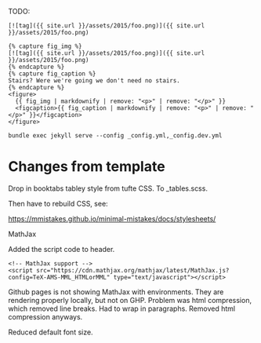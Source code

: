 
TODO:


```
[![tag]({{ site.url }}/assets/2015/foo.png)]({{ site.url }}/assets/2015/foo.png)

{% capture fig_img %}
[![tag]({{ site.url }}/assets/2015/foo.png)]({{ site.url }}/assets/2015/foo.png)
{% endcapture %}
{% capture fig_caption %}
Stairs? Were we're going we don't need no stairs.
{% endcapture %}
<figure>
  {{ fig_img | markdownify | remove: "<p>" | remove: "</p>" }}
  <figcaption>{{ fig_caption | markdownify | remove: "<p>" | remove: "</p>" }}</figcaption>
</figure>
```

```
bundle exec jekyll serve --config _config.yml,_config.dev.yml
```
	
# Changes from template

Drop in booktabs tabley style from tufte CSS. To _tables.scss. 

Then have to rebuild CSS, see:

https://mmistakes.github.io/minimal-mistakes/docs/stylesheets/

MathJax

Added the script code to header.

```
<!-- MathJax support -->
<script src="https://cdn.mathjax.org/mathjax/latest/MathJax.js?config=TeX-AMS-MML_HTMLorMML" type="text/javascript"></script>

```

Github pages is not showing MathJax with environments. They are rendering properly locally, but not on GHP. Problem was html compression, which removed line breaks. Had to wrap in paragraphs. Removed html compression anyways.

Reduced default font size.



